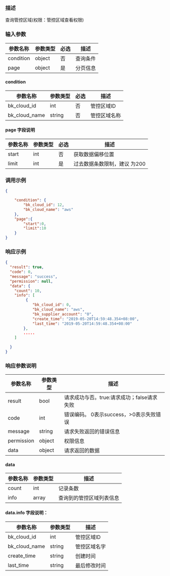 ### 描述

查询管控区域(权限：管控区域查看权限)

### 输入参数

| 参数名称      | 参数类型   | 必选 | 描述   |
|-----------|--------|----|------|
| condition | object | 否  | 查询条件 |
| page      | object | 是  | 分页信息 |

#### condition

| 参数名称          | 参数类型   | 必选 | 描述     |
|---------------|--------|----|--------|
| bk_cloud_id   | int    | 否  | 管控区域ID |
| bk_cloud_name | string | 否  | 管控区域名称 |

#### page 字段说明

| 参数名称  | 参数类型 | 必选 | 描述               |
|-------|------|----|------------------|
| start | int  | 否  | 获取数据偏移位置         |
| limit | int  | 是  | 过去数据条数限制，建议 为200 |

### 调用示例

```json
{

    "condition": {
        "bk_cloud_id": 12,
        "bk_cloud_name": "aws"
    },
    "page":{
        "start":0,
        "limit":10
    }
}
```

### 响应示例

```json
{
  "result": true,
  "code": 0,
  "message": "success",
  "permission": null,
  "data": {
    "count": 10,
    "info": [
         {
            "bk_cloud_id": 0,
            "bk_cloud_name": "aws",
            "bk_supplier_account": "0",
            "create_time": "2019-05-20T14:59:48.354+08:00",
            "last_time": "2019-05-20T14:59:48.354+08:00"
        },
        .....
    ]
   
  }
}
```

### 响应参数说明

| 参数名称       | 参数类型   | 描述                         |
|------------|--------|----------------------------|
| result     | bool   | 请求成功与否。true:请求成功；false请求失败 |
| code       | int    | 错误编码。 0表示success，>0表示失败错误  |
| message    | string | 请求失败返回的错误信息                |
| permission | object | 权限信息                       |
| data       | object | 请求返回的数据                    |

#### data

| 参数名称  | 参数类型  | 描述           |
|-------|-------|--------------|
| count | int   | 记录条数         |
| info  | array | 查询到的管控区域列表信息 |

#### data.info 字段说明：

| 参数名称          | 参数类型   | 描述     |
|---------------|--------|--------|
| bk_cloud_id   | int    | 管控区域ID |
| bk_cloud_name | string | 管控区域名字 |
| create_time   | string | 创建时间   |
| last_time     | string | 最后修改时间 |
